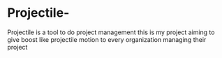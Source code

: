 # Projectile-
Projectile is a tool to do project management this is my project aiming to give boost like projectile motion to every organization managing their project 
